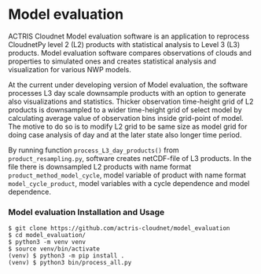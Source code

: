 # Model evaluation

ACTRIS Cloudnet Model evaluation software is an application to reprocess CloudnetPy level 2 (L2) products with statistical analysis to Level 3 (L3) products. 
Model evaluation software compares observations of clouds and properties to simulated ones and creates statistical analysis and visualization for various NWP models.

At the current under developing version of Model evaluation, the software processes L3 day scale downsample products with an option to generate also visualizations and statistics.
Thicker observation time-height grid of L2 products is downsampled to a wider time-height grid of select model by calculating average value of observation bins inside grid-point of model.
The motive to do so is to modify L2 grid to be same size as model grid for doing case analysis of day and at the later state also longer time period.

By running function ```process_L3_day_products()``` from ```product_resampling.py```, software creates netCDF-file of L3 products. 
In the file there is downsampled L2 products with name format ```product_method_model_cycle```, model variable of product with name format ```model_cycle_product```, 
model variables with a cycle dependence and model dependence.


### Model evaluation Installation and Usage 
```
$ git clone https://github.com/actris-cloudnet/model_evaluation
$ cd model_evaluation/
$ python3 -m venv venv
$ source venv/bin/activate
(venv) $ python3 -m pip install .
(venv) $ python3 bin/process_all.py
```
